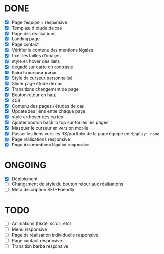 # DONE

- [x] Page l'équipe + responsive
- [x] Template d'étude de cas
- [x] Page des réalisations
- [x] Landing page
- [x] Page contact
- [x] Vérifier le contenu des mentions légales
- [x] fixer les tailles d'images
- [x] style en hover des liens
- [x] dégadé sur carte en contraste
- [x] Faire le curseur perso
- [x] Style de curseur personnalisé
- [x] Slider page étude de cas
- [x] Transitions changement de page
- [x] Bouton retour en haut
- [x] 404
- [x] Contenu des pages / études de cas
- [x] Update des liens entre chaque page
- [x] style en hover des cartes
- [x] Ajouter bouton back to top sur toutes les pages
- [x] Masquer le curseur en version mobile
- [x] Passer les liens vers les RS/portfolio de la page équipe en `display: none`
- [x] Page réalisations responsive
- [x] Page des mentions légales responsive

# ONGOING

- [x] Déploiement
- [ ] Changement de style du bouton retour aux réalisations
- [ ] Meta description SEO-Friendly

# TODO

- [ ] Animations (texte, scroll, etc)
- [ ] Menu responsive
- [ ] Page de réalisation individuelle responsive
- [ ] Page contact responsive
- [ ] Transition barba responsive
